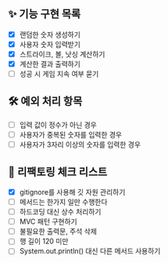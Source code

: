 ## ✨ 기능 구현 목록

- [x]  랜덤한 숫자 생성하기
- [x]  사용자 숫자 입력받기
- [x]  스트라이크, 볼, 낫싱 계산하기
- [x]  계산한 결과 출력하기
- [ ]  성공 시 게임 지속 여부 묻기

## 🛠 예외 처리 항목

- [ ]  입력 값이 정수가 아닌 경우
- [ ]  사용자가 중복된 숫자를 입력한 경우
- [ ]  사용자가 3자리 이상의 숫자를 입력한 경우

## 💫 리팩토링 체크 리스트

- [x]  gitignore를 사용해 깃 자원 관리하기
- [ ]  메서드는 한가지 일만 수행한다
- [ ]  하드코딩 대신 상수 처리하기
- [ ]  MVC 패턴 구현하기
- [ ]  불필요한 출력문, 주석 삭제
- [ ]  행 길이 120 미만
- [ ]  System.out.println() 대신 다른 메서드 사용하기